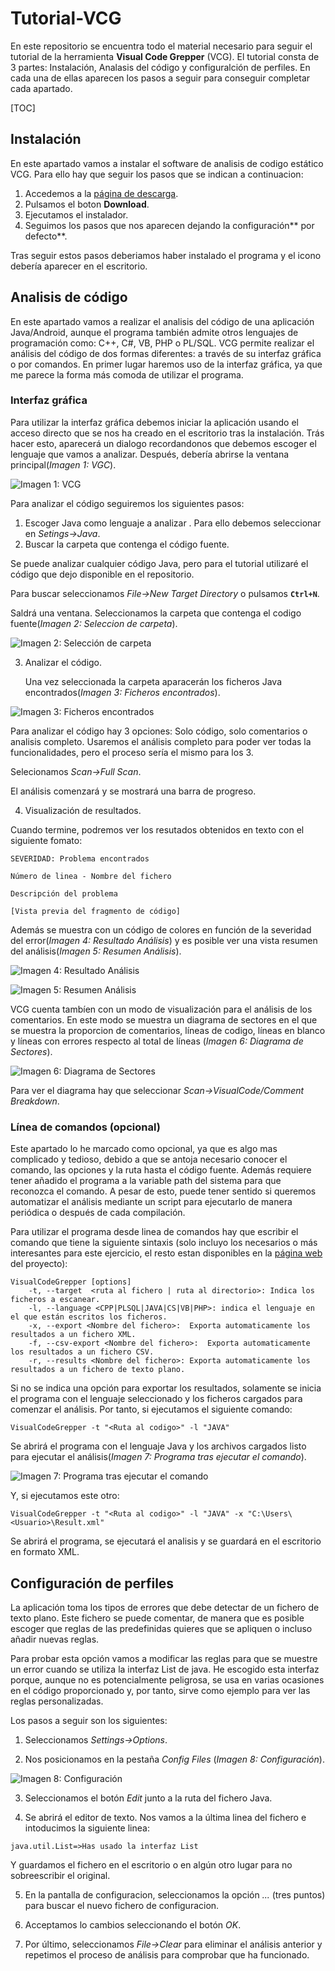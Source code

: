 # Tutorial-VCG

En este repositorio se encuentra todo el material necesario para seguir el tutorial de la herramienta **Visual Code Grepper** (VCG).
El tutorial consta de 3 partes: Instalación, Analasis del código y configuralción de perfiles. En cada una de ellas aparecen los pasos a seguir para conseguir completar cada apartado.

[TOC]

## Instalación
En este apartado vamos a instalar el software de analisis de codigo estático VCG. Para ello hay que seguir los pasos que se indican a continuacion:
1. Accedemos a la [página de descarga](https://sourceforge.net/projects/visualcodegrepp/ "VCG").
2. Pulsamos el boton **Download**.
3. Ejecutamos el instalador.
4. Seguimos los pasos que nos aparecen dejando la configuración** por defecto**.

Tras seguir estos pasos deberiamos haber instalado el programa y el icono debería aparecer en el escritorio.

## Analisis de código

En este apartado vamos a realizar el analisis del código de una aplicación Java/Android, aunque el programa también admite otros lenguajes de programación como: C++, C#, VB, PHP o PL/SQL.
VCG permite realizar el análisis del código de dos formas diferentes: a través de su interfaz gráfica o por comandos. En primer lugar haremos uso de la interfaz gráfica, ya que me parece la forma más comoda de utilizar el programa.

### Interfaz gráfica

Para utilizar la interfaz gráfica debemos iniciar la aplicación usando el acceso directo que se nos ha creado en el escritorio tras la instalación. Trás hacer esto, aparecerá un dialogo recordandonos que debemos escoger el lenguaje que vamos a analizar. Después, debería abrirse la ventana principal(*Imagen 1: VGC*).

![Imagen 1: VCG](res/ventanaVCG.png "Imagen 1: VCG")

Para analizar el código seguiremos los siguientes pasos:
1. Escoger Java como lenguaje a analizar .
Para ello debemos seleccionar en *Setings->Java*.
2. Buscar la carpeta que contenga el código fuente.

Se puede analizar cualquier código Java, pero para el tutorial utilizaré el código que dejo disponible en el repositorio.

Para buscar seleccionamos *File->New Target Directory*  o pulsamos **``Ctrl+N``**.

Saldrá una ventana. Seleccionamos la carpeta que contenga el codigo fuente(*Imagen 2: Seleccion de carpeta*).

![Imagen 2: Selección de carpeta](res/SeleccionarCarpeta.png "Imagen 2: Selección de carpeta")

3. Analizar el código.

	Una vez seleccionada la carpeta aparacerán los ficheros Java encontrados(*Imagen 3: Ficheros encontrados*).

![Imagen 3: Ficheros encontrados](res/FicherosEncontrados.png "Imagen 3: Ficheros encontrados")

Para analizar el código hay 3 opciones: Solo código, solo comentarios o analisis completo. Usaremos el análisis completo para poder ver todas la funcionalidades, pero el proceso sería el mismo para los 3.

Selecionamos *Scan->Full Scan*.

El análisis comenzará y se mostrará una barra de progreso.

4. Visualización de resultados. 

Cuando termine, podremos ver los resutados obtenidos en texto con el siguiente fomato:
```
SEVERIDAD: Problema encontrados

Número de linea - Nombre del fichero

Descripción del problema

[Vista previa del fragmento de código]
```

Además se muestra con un código de colores en función de la severidad del error(*Imagen 4: Resultado Análisis*) y es posible ver una vista resumen del análisis(*Imagen 5: Resumen Análisis*).

![Imagen 4: Resultado Análisis](res/Resultado.png "Imagen 4: Resultado Análisis")

![Imagen 5: Resumen Análisis](res/Resumen.png "Imagen 5: Resumen Análisis")

VCG cuenta tambíen con un modo de visualización para el análisis de los comentarios. En este modo se muestra un diagrama de sectores en el que se muestra la proporcion de comentarios, líneas de codigo, líneas en blanco y líneas con errores respecto al total de líneas (*Imagen 6: Diagrama de Sectores*).

![Imagen 6: Diagrama de Sectores](res/Sectores.png "Imagen 6: Diagrama de Sectores")

Para ver el diagrama hay que seleccionar *Scan->VisualCode/Comment Breakdown*.

### Línea de comandos (opcional)

Este apartado lo he marcado como opcional, ya que es algo mas complicado y tedioso, debido a que se antoja necesario conocer el comando, las opciones y la ruta hasta el código fuente. Además requiere tener añadido el programa a la variable path del sistema para que reconozca el comando. A pesar de esto, puede tener sentido si queremos automatizar el análisis mediante un script para ejecutarlo de manera periódica o después de cada compilación.

Para utilizar el programa desde linea de comandos hay que escribir el comando que tiene la siguiente sintaxis (solo incluyo los necesarios o más interesantes para este ejercicio, el resto estan disponibles en la [página web](https://github.com/nccgroup/VCG) del proyecto):
```
VisualCodeGrepper [options]
	-t, --target  <ruta al fichero | ruta al directorio>: Indica los ficheros a escanear.
	-l, --language <CPP|PLSQL|JAVA|CS|VB|PHP>: indica el lenguaje en el que están escritos los ficheros.
	-x, --export <Nombre del fichero>:	Exporta automaticamente los resultados a un fichero XML.
	-f, --csv-export <Nombre del fichero>:	Exporta automaticamente los resultados a un fichero CSV.
	-r, --results <Nombre del fichero>:	Exporta automaticamente los resultados a un fichero de texto plano.

```
Si no se indica una opción para exportar los resultados, solamente se inicia el programa con el lenguaje seleccionado y los ficheros cargados para comenzar el análisis.
Por tanto, si ejecutamos el siguiente comando:

``VisualCodeGrepper -t "<Ruta al codigo>" -l "JAVA"``

Se abrirá el programa con el lenguaje Java y los archivos cargados listo para ejecutar el análisis(*Imagen 7: Programa tras ejecutar el comando*).

![Imagen 7: Programa tras ejecutar el comando](res/InicioComandos.png "Imagen 7: Programa tras ejecutar el comando")

Y, si ejecutamos este otro:

``VisualCodeGrepper -t "<Ruta al codigo>" -l "JAVA" -x "C:\Users\<Usuario>\Result.xml"``

Se abrirá el programa, se ejecutará el analisis y se guardará en el escritorio en formato XML.

## Configuración de perfiles

La aplicación toma los tipos de errores que debe detectar de un fichero de texto plano. Este fichero se puede comentar, de manera que es posible escoger que reglas de las predefinidas quieres que se apliquen o incluso añadir nuevas reglas.

Para probar esta opción vamos a modificar las reglas para que se muestre un error cuando se utiliza la interfaz List de java. He escogido esta interfaz porque, aunque no es potencialmente peligrosa, se usa en varias ocasiones en el código proporcionado y, por tanto, sirve como ejemplo para ver las reglas personalizadas.

Los pasos a seguir son los siguientes:

1. Seleccionamos *Settings->Options*.

2. Nos posicionamos en la pestaña *Config Files* (*Imagen 8: Configuración*).

![Imagen 8: Configuración](res/Configuracion.png "Imagen 8: Configuración")

3. Seleccionamos el botón *Edit*  junto a la ruta del fichero Java.

4. Se abrirá el editor de texto. Nos vamos a la última linea del fichero e intoducimos la siguiente linea:

``java.util.List=>Has usado la interfaz List``

Y guardamos el fichero en el escritorio o en algún otro lugar para no sobreescribir el original.

5. En la pantalla de configuracion, seleccionamos la opción *...* (tres puntos) para buscar el nuevo fichero de configuracion.

6. Acceptamos lo cambios seleccionando el botón *OK*.

7. Por último, seleccionamos *File->Clear* para eliminar el análisis anterior y repetimos el proceso de análisis para comprobar que ha funcionado.